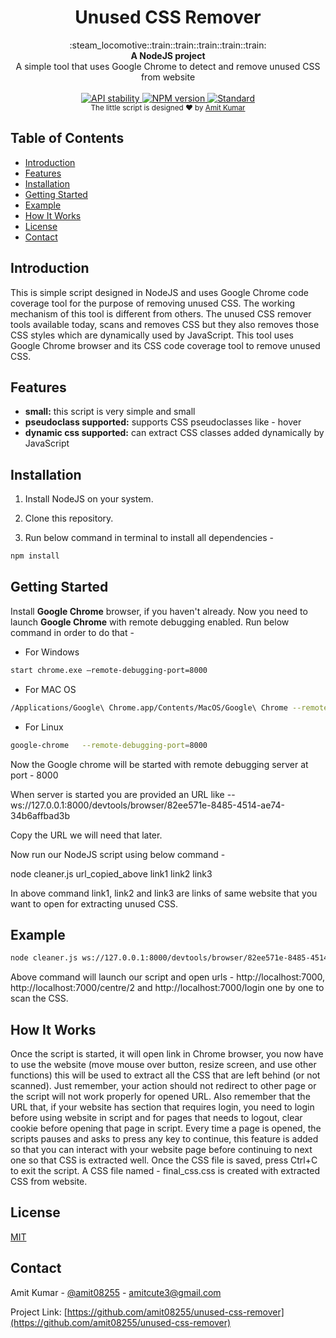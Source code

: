 <h1 align="center">Unused CSS Remover</h1>

<div align="center">
  :steam_locomotive::train::train::train::train::train:
</div>
<div align="center">
  <strong>A NodeJS project</strong>
</div>
<div align="center">
  A simple tool that uses Google Chrome to detect and remove unused CSS from website
</div>

<br />

<div align="center">
  <!-- Stability -->
  <a href="https://nodejs.org/api/documentation.html#documentation_stability_index">
    <img src="https://img.shields.io/badge/stability-experimental-orange.svg?style=flat-square"
      alt="API stability" />
  </a>
  <!-- NPM version -->
  <a href="https://npmjs.org/package/choo">
    <img src="https://img.shields.io/npm/v/choo.svg?style=flat-square"
      alt="NPM version" />
  </a>
  <!-- Standard -->
  <a href="https://standardjs.com">
    <img src="https://img.shields.io/badge/code%20style-standard-brightgreen.svg?style=flat-square"
      alt="Standard" />
  </a>
</div>

<div align="center">
  <sub>The little script is designed ❤︎ by
  <a href="https://twitter.com/amit08255">Amit Kumar</a>
</div>

## Table of Contents
- [Introduction](#introduction)
- [Features](#features)
- [Installation](#installation)
- [Getting Started](#getting-started)
- [Example](#example)
- [How It Works](#how-it-works)
- [License](#licens)
- [Contact](#contact)

## Introduction
This is simple script designed in NodeJS and uses Google Chrome code coverage tool for the purpose of removing unused CSS.
The working mechanism of this tool is different from others. The unused CSS remover tools available today, scans and removes CSS but they also removes those CSS styles which are dynamically used by JavaScript. This tool uses Google Chrome browser and its CSS code coverage tool to remove unused CSS.

## Features
- __small:__ this script is very simple and small
- __pseudoclass supported:__ supports CSS pseudoclasses like - hover
- __dynamic css supported:__ can extract CSS classes added dynamically by JavaScript


## Installation
1. Install NodeJS on your system.

2. Clone this repository.

3. Run below command in terminal to install all dependencies -
```sh
npm install
```

## Getting Started

Install **Google Chrome** browser, if you haven't already.
Now you need to launch **Google Chrome** with remote debugging enabled. Run below command in order to do that -

* For Windows
```sh
start chrome.exe –remote-debugging-port=8000
```

* For MAC OS
```sh
/Applications/Google\ Chrome.app/Contents/MacOS/Google\ Chrome --remote-debugging-port=9222 --no-first-run --no-default-browser-check --user-data-dir=$(mktemp -d -t 'chrome-remote_data_dir')
```

* For Linux
```sh
google-chrome   --remote-debugging-port=8000
```

Now the Google chrome will be started with remote debugging server at port - 8000

When server is started you are provided an URL like --  ws://127.0.0.1:8000/devtools/browser/82ee571e-8485-4514-ae74-34b6affbad3b

Copy the URL we will need that later.


Now run our NodeJS script using below command -

node   cleaner.js   url_copied_above   link1  link2  link3

In above command link1, link2 and link3 are links of same website that you want to open for extracting unused CSS.


## Example
```sh
node cleaner.js ws://127.0.0.1:8000/devtools/browser/82ee571e-8485-4514-ae74-34b6affbad3b http://localhost:7000 http://localhost:7000/centre/2 http://localhost:7000/login
```
Above command will launch our script and open urls - http://localhost:7000, http://localhost:7000/centre/2 and http://localhost:7000/login one by one to scan the CSS.

## How It Works
Once the script is started, it will open link in Chrome browser, you now have to use the website (move mouse over button, resize screen, and use other functions) this will be used to extract all the CSS that are left behind (or not scanned). Just remember, your action should not redirect to other page or the script will not work properly for opened URL. Also remember that the URL that, if your website has section that requires login, you need to login before using website in script and for pages that needs to logout, clear cookie before opening that page in script. Every time a page is opened, the scripts pauses and asks to press any key to continue, this feature is added so that you can interact with your website page before continuing to next one so that CSS is extracted well.
Once the CSS file is saved, press Ctrl+C to exit the script.
A CSS file named - final_css.css is created with extracted CSS from website.

## License
[MIT](https://tldrlegal.com/license/mit-license)

<!-- CONTACT -->
## Contact

Amit Kumar - [@amit08255](https://twitter.com/amit08255) - amitcute3@gmail.com

Project Link: [https://github.com/amit08255/unused-css-remover](https://github.com/amit08255/unused-css-remover)

